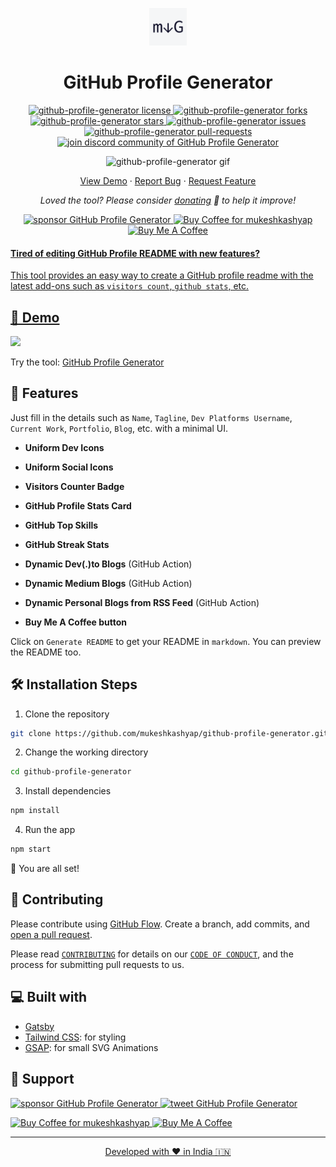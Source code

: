 <p align="center">
  <a href="https://mukeshkashyap.github.io/github-profile-generator">
    <img alt="GitHub Profile Generator" src="./src/images/mdg.png" width="60" />
  </a>
</p>
<h1 align="center">
  GitHub Profile Generator
</h1>

<p align="center">
<a href="https://github.com/mukeshkashyap/github-profile-generator/blob/master/LICENSE" target="blank">
<img src="https://img.shields.io/github/license/mukeshkashyap/github-profile-generator?style=flat-square" alt="github-profile-generator license" />
</a>
<a href="https://github.com/mukeshkashyap/github-profile-generator/fork" target="blank">
<img src="https://img.shields.io/github/forks/mukeshkashyap/github-profile-generator?style=flat-square" alt="github-profile-generator forks"/>
</a>
<a href="https://github.com/mukeshkashyap/github-profile-generator/stargazers" target="blank">
<img src="https://img.shields.io/github/stars/mukeshkashyap/github-profile-generator?style=flat-square" alt="github-profile-generator stars"/>
</a>
<a href="https://github.com/mukeshkashyap/github-profile-generator/issues" target="blank">
<img src="https://img.shields.io/github/issues/mukeshkashyap/github-profile-generator?style=flat-square" alt="github-profile-generator issues"/>
</a>
<a href="https://github.com/mukeshkashyap/github-profile-generator/pulls" target="blank">
<img src="https://img.shields.io/github/issues-pr/mukeshkashyap/github-profile-generator?style=flat-square" alt="github-profile-generator pull-requests"/>
</a>
<a href="https://discord.gg/HHMs7Eg" target="blank">
<img src="https://img.shields.io/discord/735303195105951764?label=Join%20Community&logo=discord&style=flat-square" alt="join discord community of GitHub Profile Generator"/>
</a>
</p>

<p align="center"><img src="./src/images/github-profile-generator.gif" alt="github-profile-generator gif" /></p>

<p align="center">
    <a href="https://mukeshkashyap.github.io/github-profile-generator" target="blank">View Demo</a>
    ·
    <a href="https://github.com/mukeshkashyap/github-profile-generator/issues/new/choose">Report Bug</a>
    ·
    <a href="https://github.com/mukeshkashyap/github-profile-generator/issues/new/choose">Request Feature</a>
</p>

<p align="center">
<i>Loved the tool? Please consider <a href="https://paypal.me/mukeshkashyap/10">donating</a>  💸 to help it improve!</i>
</p>

<p align="center">
<a href="https://www.paypal.me/mukeshkashyap"><img src="https://img.shields.io/badge/support-PayPal-blue?logo=PayPal&style=flat-square&label=Donate" alt="sponsor GitHub Profile Generator"/>
</a>
<a href='https://ko-fi.com/A0A81XXSX' target='_blank'><img height='23' width="100" src='https://cdn.ko-fi.com/cdn/kofi3.png?v=2' alt='Buy Coffee for mukeshkashyap' />
</a>
<a href="https://www.buymeacoffee.com/mukeshkashyap" target="_blank"><img src="https://cdn.buymeacoffee.com/buttons/default-orange.png" alt="Buy Me A Coffee" height="23" width="100" style="border-radius:1px" />
</p>

#### Tired of editing GitHub Profile README with new features?

This tool provides an easy way to create a GitHub profile readme with the latest add-ons such as `visitors count`, `github stats`, etc.

## 🚀 Demo

<a href="https://mukeshkashyap.github.io/github-profile-generator" target="blank">
<img src="https://img.shields.io/website?url=https%3A%2F%2Fmukeshkashyap.github.io%2Fgithub-profile-generator&logo=github&style=flat-square" />
</a>

Try the tool: [GitHub Profile Generator](https://mukeshkashyap.github.io/github-profile-generator)

## 🧐 Features

Just fill in the details such as `Name`, `Tagline`, `Dev Platforms Username`, `Current Work`, `Portfolio`, `Blog`, etc. with a minimal UI.

- **Uniform Dev Icons**

- **Uniform Social Icons**

- **Visitors Counter Badge**

- **GitHub Profile Stats Card**

- **GitHub Top Skills**

- **GitHub Streak Stats**

- **Dynamic Dev(.)to Blogs** (GitHub Action)

- **Dynamic Medium Blogs** (GitHub Action)

- **Dynamic Personal Blogs from RSS Feed** (GitHub Action)

- **Buy Me A Coffee button**

Click on `Generate README` to get your README in `markdown`.
You can preview the README too.

## 🛠️ Installation Steps

1. Clone the repository

```bash
git clone https://github.com/mukeshkashyap/github-profile-generator.git
```

2. Change the working directory

```bash
cd github-profile-generator
```

3. Install dependencies

```bash
npm install
```

4. Run the app

```bash
npm start
```

🌟 You are all set!

## 🍰 Contributing

Please contribute using [GitHub Flow](https://guides.github.com/introduction/flow). Create a branch, add commits, and [open a pull request](https://github.com/mukeshkashyap/github-profile-generator/compare).

Please read [`CONTRIBUTING`](CONTRIBUTING.md) for details on our [`CODE OF CONDUCT`](CODE_OF_CONDUCT.md), and the process for submitting pull requests to us.

## 💻 Built with

- [Gatsby](https://www.gatsbyjs.com/)
- [Tailwind CSS](https://tailwindcss.com/): for styling
- [GSAP](https://greensock.com/gsap/): for small SVG Animations

## 🙏 Support

<p align="left">
<a href="https://www.paypal.me/mukeshkashyap/10"><img src="https://ionicabizau.github.io/badges/paypal.svg" alt="sponsor GitHub Profile Generator"/>
</a>
<a href="https://twitter.com/intent/tweet?text=Wow:&url=https%3A%2F%2Fmukeshkashyap.github.io%2Fgithub-profile-generator">
<img src="https://img.shields.io/twitter/url?style=social&url=https%3A%2F%2Fmukeshkashyap.github.io%2Fgithub-profile-generator" alt="tweet GitHub Profile Generator"/>
</a>
</p>

<p align="left">
  <a href='https://ko-fi.com/A0A81XXSX' target='_blank'><img height='23' width="100" src='https://cdn.ko-fi.com/cdn/kofi3.png?v=2' alt='Buy Coffee for mukeshkashyap' />
  </a>
  <a href="https://www.buymeacoffee.com/mukeshkashyap" target="_blank"><img src="https://cdn.buymeacoffee.com/buttons/default-orange.png" alt="Buy Me A Coffee" height="23" width="100" style="border-radius:2px" />
</p>

<hr>
<p align="center">
Developed with ❤️ in India 🇮🇳 
</p>
